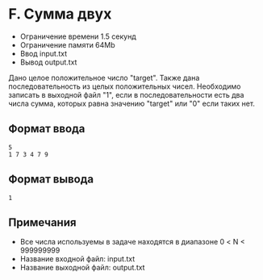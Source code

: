 # F. Сумма двух

- Ограничение времени	1.5 секунд
- Ограничение памяти	64Mb
- Ввод	input.txt
- Вывод	output.txt

Дано целое положительное число "target". Также дана последовательность из целых положительных чисел. Необходимо записать в выходной файл "1", если в последовательности есть два числа сумма, которых равна значению "target" или "0" если таких нет.

## Формат ввода
```
5
1 7 3 4 7 9
```
## Формат вывода
```
1
```
## Примечания

- Все числа используемы в задаче находятся в диапазоне 0 < N < 999999999
- Название входной файл: input.txt
- Название выходной файл: output.txt